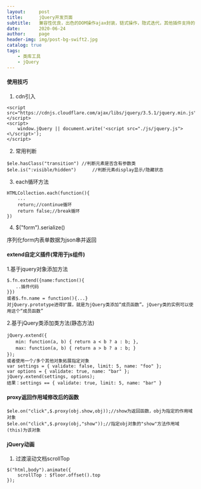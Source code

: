 ```yaml
---
layout:     post
title:      jQuery开发页面
subtitle:   兼容性优良，出色的DOM操作ajax封装，链式操作，隐式迭代，其他插件支持的特性
date:       2020-06-24
author:     page
header-img: img/post-bg-swift2.jpg
catalog: true
tags:
    - 类库工具
    - jQuery
---
```

#### 使用技巧
1. cdn引入  
```
<script src="https://cdnjs.cloudflare.com/ajax/libs/jquery/3.5.1/jquery.min.js"></script>
<script>
    window.jQuery || document.write('<script src="./js/jquery.js"><\/script>');
</script>
```

2. 常用判断
```
$ele.hasClass("transition") //判断元素是否含有参数类
$ele.is(":visible/hidden")      //判断元素display显示/隐藏状态

```

3. each循环方法
```
HTMLCollection.each(function(){
    ...
    return;//continue循环
    return false;//break循环
})
```

4. $("form").serialize()

序列化form内表单数据为json串并返回

#### extend自定义插件(常用于js组件)

1.基于jquery对象添加方法
```
$.fn.extend({name:function(){  
　　..插件代码  
}})  
或者$.fn.name = function(){...}  
对jQuery.prototype进得扩展，就是为jQuery类添加“成员函数”。jQuery类的实例可以使用这个“成员函数”  
```

2.基于jQuery类添加类方法(静态方法)
```
jQuery.extend({　　
　　min: function(a, b) { return a < b ? a : b; },　　
　　max: function(a, b) { return a > b ? a : b; }　　
});　　
或者使用一个/多个其他对象拓展指定对象
var settings = { validate: false, limit: 5, name: "foo" }; 
var options = { validate: true, name: "bar" }; 
jQuery.extend(settings, options); 
结果：settings == { validate: true, limit: 5, name: "bar" }
```

#### proxy返回作用域修改后的函数
```
$ele.on("click",$.proxy(obj.show,obj));//show为返回函数，obj为指定的作用域对象
$ele.on("click",$.proxy(obj,"show"));//指定obj对象的"show"方法作用域(this)为该对象
```

#### jQuery动画
1. 过渡滚动文档scrollTop
```
$("html,body").animate({
    scrollTop : $floor.offset().top
});
```
